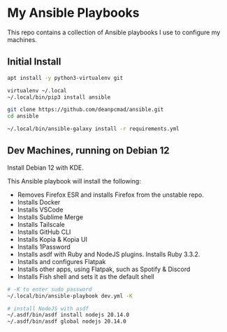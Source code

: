 # My Ansible Playbooks

This repo contains a collection of Ansible playbooks I use to configure my machines.

## Initial Install

```bash
apt install -y python3-virtualenv git

virtualenv ~/.local
~/.local/bin/pip3 install ansible

git clone https://github.com/deanpcmad/ansible.git
cd ansible

~/.local/bin/ansible-galaxy install -r requirements.yml
```

## Dev Machines, running on Debian 12

Install Debian 12 with KDE.

This Ansible playbook will install the following:

- Removes Firefox ESR and installs Firefox from the unstable repo.
- Installs Docker
- Installs VSCode
- Installs Sublime Merge
- Installs Tailscale
- Installs GitHub CLI
- Installs Kopia & Kopia UI
- Installs 1Password
- Installs asdf with Ruby and NodeJS plugins. Installs Ruby 3.3.2.
- Installs and configures Flatpak
- Installs other apps, using Flatpak, such as Spotify & Discord
- Installs Fish shell and sets it as the default shell

```bash
# -K to enter sudo password
~/.local/bin/ansible-playbook dev.yml -K

# install NodeJS with asdf
~/.asdf/bin/asdf install nodejs 20.14.0
~/.asdf/bin/asdf global nodejs 20.14.0
```
